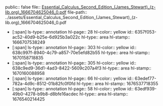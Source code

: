 public:: false
file:: [Essential_Calculus_Second_Edition_(James_Stewart)_(z-lib.org)_1666704625046_0.pdf](../assets/Essential_Calculus_Second_Edition_(James_Stewart)_(z-lib.org)_1666704625046_0.pdf)
file-path:: ../assets/Essential_Calculus_Second_Edition_(James_Stewart)_(z-lib.org)_1666704625046_0.pdf

- [:span]
  ls-type:: annotation
  hl-page:: 28
  hl-color:: yellow
  id:: 6357f053-ac52-40d9-b25e-6d925b3a022c
  hl-type:: area
  hl-stamp:: 1666707538249
- [:span]
  ls-type:: annotation
  hl-page:: 303
  hl-color:: yellow
  id:: 638c997f-8940-4c79-a857-70e5efd82b55
  hl-type:: area
  hl-stamp:: 1670158718835
- [:span]
  ls-type:: annotation
  hl-page:: 305
  hl-color:: yellow
  id:: 638c9ed9-36d1-4ad3-8422-5609c207a4f3
  hl-type:: area
  hl-stamp:: 1670160088958
- [:span]
  ls-type:: annotation
  hl-page:: 66
  hl-color:: yellow
  id:: 63edef77-782a-4d9c-8512-01b82fc0f0fd
  hl-type:: area
  hl-stamp:: 1676537718355
- [:span]
  ls-type:: annotation
  hl-page:: 58
  hl-color:: yellow
  id:: 63edf939-49b0-4278-b9b8-d8bfe16acdec
  hl-type:: area
  hl-stamp:: 1676540214425